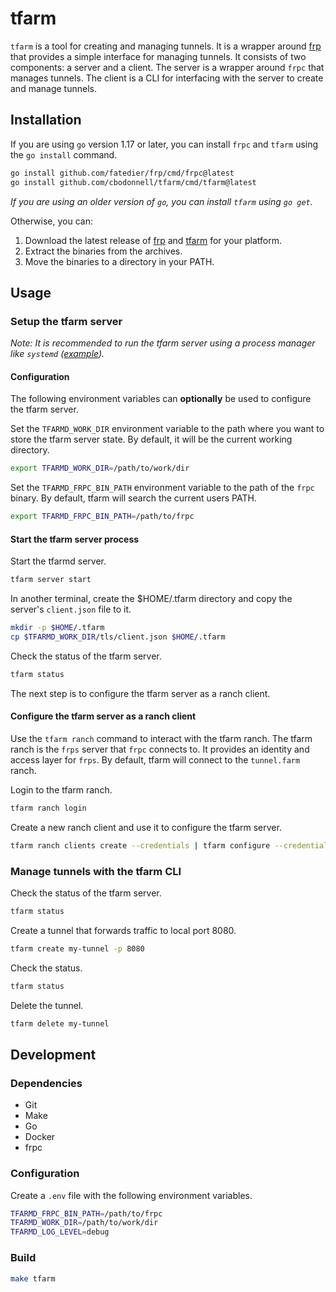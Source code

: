 # tfarm

`tfarm` is a tool for creating and managing tunnels. It is a wrapper around [frp](https://github.com/fatedier/frp) that provides a simple interface for managing tunnels. It consists of two components: a server and a client. The server is a wrapper around `frpc` that manages tunnels. The client is a CLI for interfacing with the server to create and manage tunnels.

## Installation

If you are using `go` version 1.17 or later, you can install `frpc` and `tfarm` using the `go install` command.
```bash
go install github.com/fatedier/frp/cmd/frpc@latest
go install github.com/cbodonnell/tfarm/cmd/tfarm@latest
```

*If you are using an older version of `go`, you can install `tfarm` using `go get`.*

Otherwise, you can:
1. Download the latest release of [frp](https://github.com/fatedier/frp/releases) and [tfarm](https://github.com/cbodonnell/tfarm/releases) for your platform.
2. Extract the binaries from the archives.
3. Move the binaries to a directory in your PATH.

## Usage

### Setup the tfarm server

*Note: It is recommended to run the tfarm server using a process manager like `systemd` ([example](https://github.com/cbodonnell/tfarm/blob/main/examples/systemd/tfarm.service)).*

#### Configuration

The following environment variables can **optionally** be used to configure the tfarm server.

Set the `TFARMD_WORK_DIR` environment variable to the path where you want to store the tfarm server state. By default, it will be the current working directory.
```bash
export TFARMD_WORK_DIR=/path/to/work/dir
```

Set the `TFARMD_FRPC_BIN_PATH` environment variable to the path of the `frpc` binary. By default, tfarm will search the current users PATH.
```bash
export TFARMD_FRPC_BIN_PATH=/path/to/frpc
```

#### Start the tfarm server process

Start the tfarmd server.

```bash
tfarm server start
```

In another terminal, create the $HOME/.tfarm directory and copy the server's `client.json` file to it.

```bash
mkdir -p $HOME/.tfarm
cp $TFARMD_WORK_DIR/tls/client.json $HOME/.tfarm
```

Check the status of the tfarm server.

```bash
tfarm status
```

The next step is to configure the tfarm server as a ranch client.

#### Configure the tfarm server as a ranch client

Use the `tfarm ranch` command to interact with the tfarm ranch. The tfarm ranch is the `frps` server that `frpc` connects to. It provides an identity and access layer for `frps`. By default, tfarm will connect to the `tunnel.farm` ranch.

Login to the tfarm ranch.

```bash
tfarm ranch login
```

Create a new ranch client and use it to configure the tfarm server.

```bash
tfarm ranch clients create --credentials | tfarm configure --credentials-stdin
```

### Manage tunnels with the tfarm CLI

Check the status of the tfarm server.

```bash
tfarm status
```

Create a tunnel that forwards traffic to local port 8080.

```bash
tfarm create my-tunnel -p 8080
```

Check the status.

```bash
tfarm status
```

Delete the tunnel.

```bash
tfarm delete my-tunnel
```

## Development

### Dependencies

* Git
* Make
* Go
* Docker
* frpc

### Configuration

Create a `.env` file with the following environment variables.

```bash
TFARMD_FRPC_BIN_PATH=/path/to/frpc
TFARMD_WORK_DIR=/path/to/work/dir
TFARMD_LOG_LEVEL=debug
```

### Build

```bash
make tfarm
```

